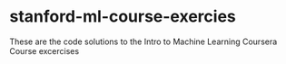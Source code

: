 # stanford-ml-course-exercies
These are the code solutions to the Intro to Machine Learning Coursera Course excercises
